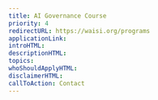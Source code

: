 ```yaml
---
title: AI Governance Course
priority: 4
redirectURL: https://waisi.org/programs
applicationLink:
introHTML:
descriptionHTML:
topics:
whoShouldApplyHTML:
disclaimerHTML:
callToAction: Contact
---
```

